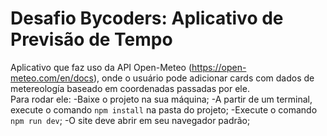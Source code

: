 # Desafio Bycoders: Aplicativo de Previsão de Tempo

Aplicativo que faz uso da API Open-Meteo (https://open-meteo.com/en/docs), onde o usuário pode adicionar cards com dados de metereología baseado em coordenadas passadas por ele. 
<br/>
Para rodar ele:
-Baixe o projeto na sua máquina;
-A partir de um terminal, execute o comando `npm install` na pasta do projeto;
-Execute o comando `npm run dev`;
-O site deve abrir em seu navegador padrão;
